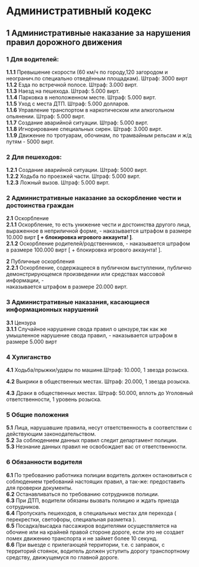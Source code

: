 # Административный кодекс  

## __1__ Административные наказание за нарушения правил дорожного движения  
### __1__ Для водителей:  
__1.1.1__ Превышение скорости (60 км/ч по городу,120 загородом и неогранич.по специально отведённым площадкам). Штраф: 3000 вирт  
__1.1.2__ Езда по встречной полосе. Штраф: 3.000 вирт.  
__1.1.3__ Наезд на пешехода. Штраф: 5.000 вирт.  
__1.1.4__ Парковка в неположенном месте. Штраф: 5.000 вирт.  
__1.1.5__ Уход с места ДТП. Штраф: 5.000 долларов.    
__1.1.6__ Управление транспортом в наркотическом или алкогольном опьянении. Штраф: 5.000 вирт.  
__1.1.7__ Создание аварийной ситуации. Штраф: 5.000 вирт.  
__1.1.8__ Игнорирование специальных сирен. Штраф: 3.000 вирт.  
__1.1.9__ Движение по тротуарам, обочинам, по трамвайным рельсам и ж/д путям - 5000 вирт.  

### __2__ Для пешеходов:  
__1.2.1__ Создание аварийной ситуации. Штраф: 5000 вирт.  
__1.2.2__ Ходьба по проезжей части. Штраф: 5.000 вирт.  
__1.2.3__ Ложный вызов. Штраф: 5.000 вирт.  

### __2__ Административные наказание за оскорбление чести и достоинства граждан  

__2.1__ Оскорбление  
__2.1.1__ Оскорбление, то есть унижение чести и достоинства другого лица, выраженное в неприличной форме, - наказывается штрафом в размере 10.000 вирт __[ + блокировка игрового аккаунта! ]__.  
__2.1.2__ Оскорбление родителей/родственников, - наказывается штрафом в размере 100.000 вирт [ + блокировка игрового аккаунта! ].  

__2__ Публичные оскорбления  
__2.2.1__ Оскорбление, содержащееся в публичном выступлении, публично демонстрирующемся произведении или средствах массовой информации, -  
наказывается штрафом в размере 20.000 вирт.  

### __3__ Административные наказания, касающиеся информационных нарушений  

__3.1__ Цензура  
__3.1.1__ Случайное нарушение свода правил о цензуре,так как же умышленное нарушение свода правил, - наказывается штрафом в размере 5.000 вирт  

### __4__ Хулиганство  

__4.1__ Ходьба/прыжки/удары по машине.Штраф: 10.000, 1 звезда розыска.  

__4.2__ Выкрики в общественных местах. Штраф: 20.000, 1 звезда розыска.  
 
__4.3__ Драки в общественных местах. Штраф: 50.000, вплоть до Уголовный ответственности, 1 уровень розыска.  

### __5__ Общие положения
__5.1__ Лица, нарушавшие правила, несут ответственность в соответствии с действующим законодательством.  
__5.2__ За соблюдением данных правил следит департамент полиции.  
__5.3__ Незнание данных правил не освобождает вас от ответственности.  

### __6__ Обязанности водителя
__6.1__ По требованию работника полиции водитель должен остановиться с соблюдением требований настоящих правил, а так-же: предоставить для проверки документы.  
__6.2__ Останавливаться по требованию сотрудников полиции.  
__6.3__ При ДТП, водители обязаны вызвать полицию и ждать приезда сотрудников.  
__6.4__ Пропускать пешеходов, в специальных местах для перехода ( перекрестки, светофоры, специальная разметка ).   
__6.5__ Посадка/высадка пассажиров водителями осуществляется на обочине или на крайней правой стороне дороге, если это не создает помех движению транспорта и не займет более 10 секунд.    
__6.6__ При выезде с прилегающей территории, т.е. с заправок, с территорий стоянок, водитель должен уступить дорогу транспортному средству, движущемуся по главной дороге.  
